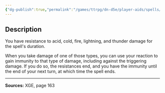 ```yaml
---
{"dg-publish":true,"permalink":"/games/ttrpg/dn-d5e/player-aids/spells/level-6/primordial-ward/","tags":["TTRPG/DND/5e","verbal","somatic","concentration"]}
---
```



## Description
You have resistance to acid, cold, fire, lightning, and thunder damage for the spell's duration.

When you take damage of one of those types, you can use your reaction to gain immunity to that type of damage, including against the triggering damage.
If you do so, the resistances end, and you have the immunity until the end of your next turn, at which time the spell ends.

---

**Sources:** XGE, page 163
